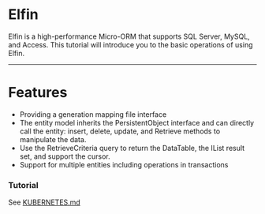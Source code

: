 # Elfin 
Elfin is a high-performance Micro-ORM that supports SQL Server, MySQL, and Access. This tutorial will introduce you to the basic operations of using Elfin.
***
# Features
  - Providing a generation mapping file interface
  - The entity model inherits the PersistentObject interface and can directly call the entity: insert, delete, update, and Retrieve methods to manipulate the data.
  - Use the RetrieveCriteria query to return the DataTable, the IList result set, and support the cursor.
  - Support for multiple entities including operations in transactions

### Tutorial
See [KUBERNETES.md](https://github.com/wilsonfanfan/Elfin/blob/master/ElfinTutorial.docx?raw=true)



